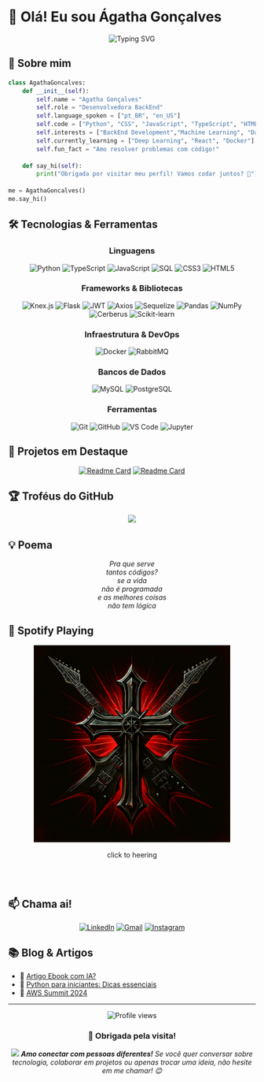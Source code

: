 # 👋 Olá! Eu sou Ágatha Gonçalves

<div align="center">
  <img src="https://readme-typing-svg.demolab.com?font=Fira+Code&size=22&pause=1000&color=FF6B6B&center=true&vCenter=true&width=435&lines=Desenvolvedora+BackEnd;Entusiasta+de+IA;Sempre+aprendendo+algo+novo!" alt="Typing SVG" />
</div>

## 🚀 Sobre mim

```python
class AgathaGoncalves:
    def __init__(self):
        self.name = "Agatha Gonçalves"
        self.role = "Desenvolvedora BackEnd"
        self.language_spoken = ["pt_BR", "en_US"]
        self.code = ["Python", "CSS", "JavaScript", "TypeScript", "HTML"]
        self.interests = ["BackEnd Development","Machine Learning", "Data Science"]
        self.currently_learning = ["Deep Learning", "React", "Docker"]
        self.fun_fact = "Amo resolver problemas com código!"
    
    def say_hi(self):
        print("Obrigada por visitar meu perfil! Vamos codar juntos? 🚀")

me = AgathaGoncalves()
me.say_hi()
```


## 🛠️ Tecnologias & Ferramentas

<div align="center">

### Linguagens
![Python](https://img.shields.io/badge/Python-3776AB?style=for-the-badge&logo=python&logoColor=white)
![TypeScript](https://img.shields.io/badge/TypeScript-3178C6?style=for-the-badge&logo=typescript&logoColor=white)
![JavaScript](https://img.shields.io/badge/JavaScript-F7DF1E?style=for-the-badge&logo=javascript&logoColor=black)
![SQL](https://img.shields.io/badge/SQL-4479A1?style=for-the-badge&logoColor=white)
![CSS3](https://img.shields.io/badge/CSS3-1572B6?style=for-the-badge&logo=css3&logoColor=white)
![HTML5](https://img.shields.io/badge/HTML5-E34F26?style=for-the-badge&logo=html5&logoColor=white)


### Frameworks & Bibliotecas
![Knex.js](https://img.shields.io/badge/Knex.js-D26B38?style=for-the-badge&logo=knexdotjs&logoColor=white)
![Flask](https://img.shields.io/badge/Flask-000000?style=for-the-badge&logo=flask&logoColor=white)
![JWT](https://img.shields.io/badge/JWT-Auth-000000?style=for-the-badge&logo=json-web-tokens&logoColor=white)
![Axios](https://img.shields.io/badge/Axios-005CDB?style=for-the-badge&logo=axios&logoColor=white)
![Sequelize](https://img.shields.io/badge/Sequelize-52B0E7?style=for-the-badge&logo=sequelize&logoColor=white)
![Pandas](https://img.shields.io/badge/Pandas-150458?style=for-the-badge&logo=pandas&logoColor=white)
![NumPy](https://img.shields.io/badge/NumPy-013243?style=for-the-badge&logo=numpy&logoColor=white)
![Cerberus](https://img.shields.io/badge/Cerberus-Validation-0D9488?style=for-the-badge&logo=python)
![Scikit-learn](https://img.shields.io/badge/Scikit--learn-F7931E?style=for-the-badge&logo=scikit-learn&logoColor=white)


### Infraestrutura & DevOps
![Docker](https://img.shields.io/badge/Docker-2496ED?style=for-the-badge&logo=docker&logoColor=white)
![RabbitMQ](https://img.shields.io/badge/RabbitMQ-FF6600?style=for-the-badge&logo=rabbitmq&logoColor=white)

### Bancos de Dados
![MySQL](https://img.shields.io/badge/MySQL-4479A1?style=for-the-badge&logo=mysql&logoColor=white)
![PostgreSQL](https://img.shields.io/badge/PostgreSQL-4169E1?style=for-the-badge&logo=postgresql&logoColor=white)

### Ferramentas
![Git](https://img.shields.io/badge/Git-F05032?style=for-the-badge&logo=git&logoColor=white)
![GitHub](https://img.shields.io/badge/GitHub-181717?style=for-the-badge&logo=github&logoColor=white)
![VS Code](https://img.shields.io/badge/VS_Code-007ACC?style=for-the-badge&logo=visual-studio-code&logoColor=white)
![Jupyter](https://img.shields.io/badge/Jupyter-F37626?style=for-the-badge&logo=jupyter&logoColor=white)

</div>



## 🎯 Projetos em Destaque

<div align="center">

[![Readme Card](https://github-readme-stats.vercel.app/api/pin/?username=AgathaGoncalves&repo=generator-codebar&theme=radical)](https://github.com/AgathaGoncalves/generator-codebar)
[![Readme Card](https://github-readme-stats.vercel.app/api/pin/?username=AgathaGoncalves&repo=Investfy_PSW&theme=radical)](https://github.com/AgathaGoncalves/Investfy_PSW)


</div>

## 🏆 Troféus do GitHub

<div align="center">
  <img src="https://github-profile-trophy.vercel.app/?username=AgathaGoncalves&theme=radical&no-frame=false&no-bg=false&margin-w=4" />
</div>

## 💡 Poema

<div align="center">

<p align="center">
<em>
Pra que serve<br/>
tantos códigos?<br/>
se a vida<br/>
não é programada<br/>
e as melhores coisas<br/>
não tem lógica
</em>
</p>
</div>

## 🎵 Spotify Playing

<div align="center">
  <a href="https://open.spotify.com/playlist/5fjHBpV19r1eBtE2rDDnXd?si=741b9c174f7d4e97" target="_blank">
    <img src="img.png" alt="My Spotify Playlist" width="400" />
  </a>
  <p> click to heering </p>
  <br><br>
</div>



## 📫 Chama ai!

<div align="center">

[![LinkedIn](https://img.shields.io/badge/LinkedIn-0077B5?style=for-the-badge&logo=linkedin&logoColor=white)](https://www.linkedin.com/in/agatha-gonc/)
[![Gmail](https://img.shields.io/badge/Gmail-D14836?style=for-the-badge&logo=gmail&logoColor=white)](mailto:agathag.silva99@gmail.com)
[![Instagram](https://img.shields.io/badge/Instagram-E4405F?style=for-the-badge&logo=instagram&logoColor=white)](https://www.instagram.com/hta_9944/)

</div>

## 📚 Blog & Artigos

- 🔗 [Artigo Ebook com IA?](https://web.dio.me/articles/explorando-utilidades-basicas-em-python-um-ebook-criado-com-a-ajuda-da-ia?back=/articles)
- 🔗 [Python para iniciantes: Dicas essenciais](https://www.linkedin.com/posts/agatha-gonc_nerdoo-com-python-utilidades-essenciais-activity-7226622761203339264-hhHH?utm_source=share&utm_medium=member_desktop&rcm=ACoAAC7ePSQB89ZcqmEVZKmFU315iLV1jYeV8aU)
- 🔗 [AWS Summit 2024](https://www.linkedin.com/posts/britodev_ontem-tive-o-dia-mais-feliz-da-minha-vida-ugcPost-7230157237980196866-nKt1?utm_source=share&utm_medium=member_desktop&rcm=ACoAAC7ePSQB89ZcqmEVZKmFU315iLV1jYeV8aU)

---

<div align="center">
  <img src="https://komarev.com/ghpvc/?username=AgataGoncalvesMODA&label=Visitantes&color=ff69b4&style=flat" alt="Profile views" />
</div>

<div align="center">
  <h3>💖 Obrigada pela visita!</h3>
  <img src="https://media.giphy.com/media/LnQjpWaON8nhr21vNW/giphy.gif" width="60"> <em><b>Amo conectar com pessoas diferentes!</b> Se você quer conversar sobre tecnologia, colaborar em projetos ou apenas trocar uma ideia, não hesite em me chamar! 😊</em>
</div>
